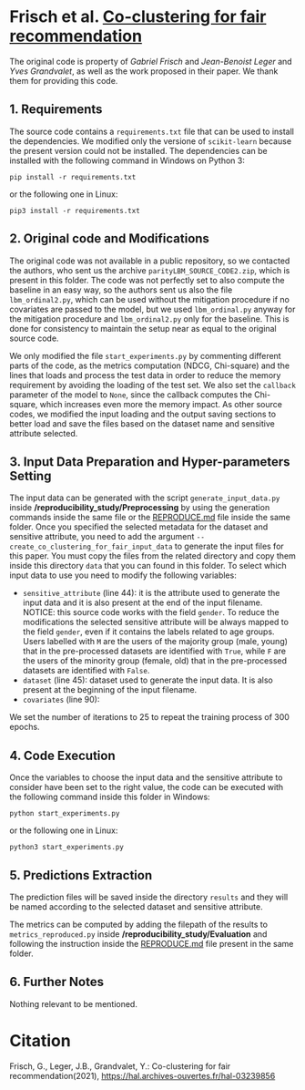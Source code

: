 # Frisch et al. [Co-clustering for fair recommendation](https://hal.archives-ouvertes.fr/hal-03239856)
The original code is property of *Gabriel Frisch* and *Jean-Benoist Leger* and *Yves Grandvalet*, as well as the work proposed in their paper.
We thank them for providing this code.

## 1. Requirements
The source code contains a `requirements.txt` file that can be used to install the dependencies. We modified only the versione of `scikit-learn` because
the present version could not be installed.
The dependencies can be installed with the following command in Windows on Python 3:
```shell script
pip install -r requirements.txt
```
or the following one in Linux:
```shell script
pip3 install -r requirements.txt
```
## 2. Original code and Modifications
The original code was not available in a public repository, so we contacted the authors, who sent us the archive `parityLBM_SOURCE_CODE2.zip`,
which is present in this folder. The code was not perfectly set to also compute the baseline in an easy way, so the authors sent us also the file `lbm_ordinal2.py`,
which can be used without the mitigation procedure if no covariates are passed to the model, but we used `lbm_ordinal.py` anyway for the mitigation procedure and
`lbm_ordinal2.py` only for the baseline. This is done for consistency to maintain the setup near as equal to the original source code.

We only modified the file `start_experiments.py` by commenting different parts of the code, as the metrics computation (NDCG, Chi-square) and the lines that loads
and process the test data in order to reduce the memory requirement by avoiding the loading of the test set. We also set the `callback` parameter of the model
to `None`, since the callback computes the Chi-square, which increases even more the memory impact. As other source codes, we modified the input loading and the output
saving sections to better load and save the files based on the dataset name and sensitive attribute selected.

## 3. Input Data Preparation and Hyper-parameters Setting
The input data can be generated with the script `generate_input_data.py` inside **/reproducibility_study/Preprocessing** by using the generation commands
inside the same file or the [REPRODUCE.md](../../../Preprocessing/REPRODUCE.md) file inside the same folder. Once you specified the selected metadata for the dataset and sensitive attribute,
you need to add the argument `--create_co_clustering_for_fair_input_data` to generate the input files for this paper. You must copy the files from the
related directory and copy them inside this directory `data` that you can found in this folder.
To select which input data to use you need to modify the following variables:
- `sensitive_attribute` (line 44): it is the attribute used to generate the input data and it is also present at the end of the input filename.
                                    NOTICE: this source code works with the field `gender`. To reduce the modifications the selected sensitive attribute 
									will be always mapped to the field `gender`, even if it contains the labels related to age groups. Users labelled
									with `M` are the users of the majority group (male, young) that in the pre-processed datasets are identified with `True`,
									while `F` are the users of the minority group (female, old) that in the pre-processed datasets are identified with `False`.
- `dataset` (line 45): dataset used to generate the input data. It is also present at the beginning of the input filename.
- `covariates` (line 90): 

We set the number of iterations to 25 to repeat the training process of 300 epochs.

## 4. Code Execution
Once the variables to choose the input data and the sensitive attribute to consider have been set to the right value, the code can be executed with
the following command inside this folder in Windows:
```shell script
python start_experiments.py
```
or the following one in Linux:
```shell script
python3 start_experiments.py
```

## 5. Predictions Extraction
The prediction files will be saved inside the directory `results` and they will be named according to the selected dataset and sensitive attribute.

The metrics can be computed by adding the filepath of the results to `metrics_reproduced.py` inside **/reproducibility_study/Evaluation** and following
the instruction inside the [REPRODUCE.md](../../../Evaluation/REPRODUCE.md) file present in the same folder.

## 6. Further Notes
Nothing relevant to be mentioned.

# Citation
Frisch, G., Leger, J.B., Grandvalet, Y.: Co-clustering  for  fair  recommendation(2021), https://hal.archives-ouvertes.fr/hal-03239856